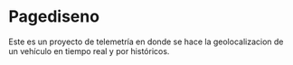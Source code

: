 # Pagediseno
Este es un proyecto de telemetría en donde se hace la geolocalizacion de un vehículo en tiempo real y por históricos.
